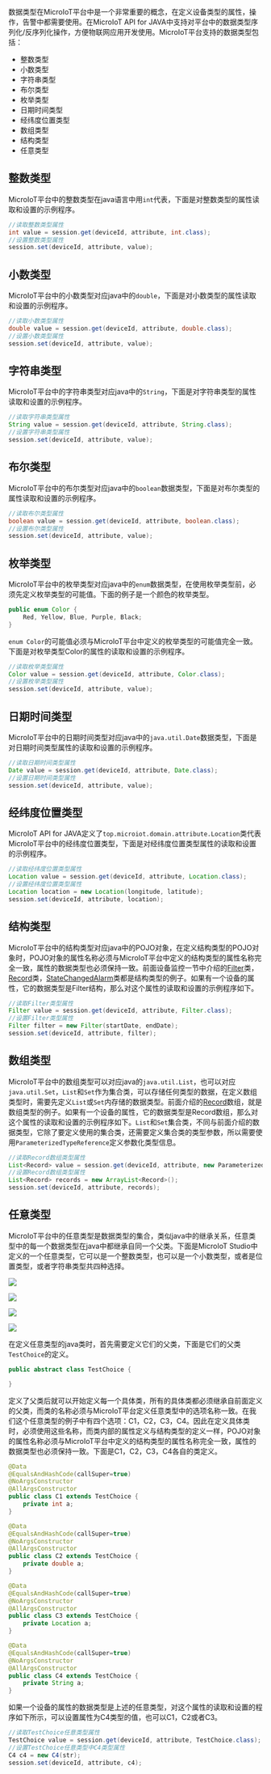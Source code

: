 数据类型在MicroIoT平台中是一个非常重要的概念，在定义设备类型的属性，操作，告警中都需要使用。在MicroIoT API for JAVA中支持对平台中的数据类型序列化/反序列化操作，方便物联网应用开发使用。MicroIoT平台支持的数据类型包括：

- 整数类型
- 小数类型
- 字符串类型
- 布尔类型
- 枚举类型
- 日期时间类型
- 经纬度位置类型
- 数组类型
- 结构类型
- 任意类型

## 整数类型

MicroIoT平台中的整数类型在java语言中用`int`代表，下面是对整数类型的属性读取和设置的示例程序。

```java
//读取整数类型属性
int value = session.get(deviceId, attribute, int.class);
//设置整数类型属性
session.set(deviceId, attribute, value);
```



## 小数类型

MicroIoT平台中的小数类型对应java中的`double`，下面是对小数类型的属性读取和设置的示例程序。

```java
//读取小数类型属性
double value = session.get(deviceId, attribute, double.class);
//设置小数类型属性
session.set(deviceId, attribute, value);
```



## 字符串类型

MicroIoT平台中的字符串类型对应java中的`String`，下面是对字符串类型的属性读取和设置的示例程序。

```java
//读取字符串类型属性
String value = session.get(deviceId, attribute, String.class);
//设置字符串类型属性
session.set(deviceId, attribute, value);
```



## 布尔类型

MicroIoT平台中的布尔类型对应java中的`boolean`数据类型，下面是对布尔类型的属性读取和设置的示例程序。

```java
//读取布尔类型属性
boolean value = session.get(deviceId, attribute, boolean.class);
//设置布尔类型属性
session.set(deviceId, attribute, value);
```



## 枚举类型

MicroIoT平台中的枚举类型对应java中的`enum`数据类型，在使用枚举类型前，必须先定义枚举类型的可能值。下面的例子是一个颜色的枚举类型。

```java
public enum Color {
	Red, Yellow, Blue, Purple, Black;
}
```

`enum Color`的可能值必须与MicroIoT平台中定义的枚举类型的可能值完全一致。下面是对枚举类型Color的属性的读取和设置的示例程序。

```java
//读取枚举类型属性
Color value = session.get(deviceId, attribute, Color.class);
//设置枚举类型属性
session.set(deviceId, attribute, value);
```



## 日期时间类型

MicroIoT平台中的日期时间类型对应java中的`java.util.Date`数据类型，下面是对日期时间类型属性的读取和设置的示例程序。

```java
//读取日期时间类型属性
Date value = session.get(deviceId, attribute, Date.class);
//设置日期时间类型属性
session.set(deviceId, attribute, value);
```



## 经纬度位置类型

MicroIoT API for JAVA定义了`top.microiot.domain.attribute.Location`类代表MicroIoT平台中的经纬度位置类型，下面是对经纬度位置类型属性的读取和设置的示例程序。

```java
//读取经纬度位置类型属性
Location value = session.get(deviceId, attribute, Location.class);
//设置经纬度位置类型属性
Location location = new Location(longitude, latitude);
session.set(deviceId, attribute, location);
```

## 结构类型

MicroIoT平台中的结构类型对应java中的POJO对象，在定义结构类型的POJO对象时，POJO对象的属性名称必须与MicroIoT平台中定义的结构类型的属性名称完全一致，属性的数据类型也必须保持一致。前面设备监控一节中介绍的[Filter](client.md#filter)类，[Record](client.md#record)类，[StateChangedAlarm](client.md#statechangedalarm)类都是结构类型的例子。如果有一个设备的属性，它的数据类型是Filter结构，那么对这个属性的读取和设置的示例程序如下。

```java
//读取Filter类型属性
Filter value = session.get(deviceId, attribute, Filter.class);
//设置Filter类型属性
Filter filter = new Filter(startDate, endDate);
session.set(deviceId, attribute, filter);
```



## 数组类型

MicroIoT平台中的数组类型可以对应java的`java.util.List`，也可以对应`java.util.Set`，`List`和`Set`作为集合类，可以存储任何类型的数据，在定义数组类型时，需要先定义`List`或`Set`内存储的数据类型。前面介绍的[Record](client.md#record)数组，就是数组类型的例子。如果有一个设备的属性，它的数据类型是Record数组，那么对这个属性的读取和设置的示例程序如下。`List`和`Set`集合类，不同与前面介绍的数据类型，它除了要定义使用的集合类，还需要定义集合类的类型参数，所以需要使用`ParameterizedTypeReference`定义参数化类型信息。

```java
//读取Record数组类型属性
List<Record> value = session.get(deviceId, attribute, new ParameterizedTypeReference<List<Record>>() {});
//设置Record数组类型属性
List<Record> records = new ArrayList<Record>();
session.set(deviceId, attribute, records);
```



## 任意类型

MicroIoT平台中的任意类型是数据类型的集合，类似java中的继承关系，任意类型中的每一个数据类型在java中都继承自同一个父类。下面是MicroIoT Studio中定义的一个任意类型，它可以是一个整数类型，也可以是一个小数类型，或者是位置类型，或者字符串类型共四种选择。


![](..\img\img46.png)


![](..\img\img47.png)


![](..\img\img45.png)


![](..\img\img48.png)

在定义任意类型的java类时，首先需要定义它们的父类，下面是它们的父类`TestChoice`的定义。


```java
public abstract class TestChoice {

}
```

定义了父类后就可以开始定义每一个具体类，所有的具体类都必须继承自前面定义的父类，而类的名称必须与MicroIoT平台定义任意类型中的选项名称一致。在我们这个任意类型的例子中有四个选项：C1，C2，C3，C4。因此在定义具体类时，必须使用这些名称，而类内部的属性定义与结构类型的定义一样，POJO对象的属性名称必须与MicroIoT平台中定义的结构类型的属性名称完全一致，属性的数据类型也必须保持一致。下面是C1，C2，C3，C4各自的类定义。


```java
@Data
@EqualsAndHashCode(callSuper=true)
@NoArgsConstructor
@AllArgsConstructor
public class C1 extends TestChoice {
	private int a;
}
```


```java
@Data
@EqualsAndHashCode(callSuper=true)
@NoArgsConstructor
@AllArgsConstructor
public class C2 extends TestChoice {
	private double a;
}
```

```java
@Data
@EqualsAndHashCode(callSuper=true)
@NoArgsConstructor
@AllArgsConstructor
public class C3 extends TestChoice {
	private Location a;
}
```

```java
@Data
@EqualsAndHashCode(callSuper=true)
@NoArgsConstructor
@AllArgsConstructor
public class C4 extends TestChoice {
	private String a;
}
```

如果一个设备的属性的数据类型是上述的任意类型，对这个属性的读取和设置的程序如下所示，可以设置属性为C4类型的值，也可以C1，C2或者C3。

```java
//读取TestChoice任意类型属性
TestChoice value = session.get(deviceId, attribute, TestChoice.class);
//设置TestChoice任意类型中C4类型属性
C4 c4 = new C4(str);
session.set(deviceId, attribute, c4);
```

